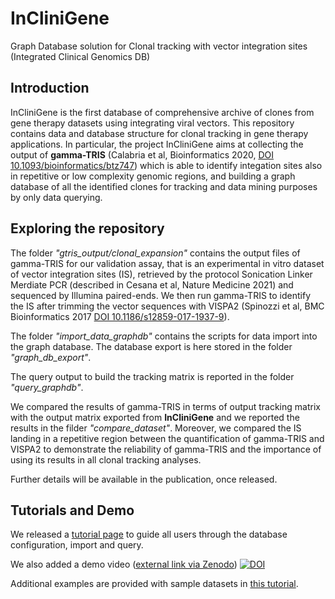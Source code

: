 # InCliniGene
Graph Database solution for Clonal tracking with vector integration sites (Integrated Clinical Genomics DB)

## Introduction

InCliniGene is the first database of comprehensive archive of clones from gene therapy datasets using integrating viral vectors.
This repository contains data and database structure for clonal tracking in gene therapy applications. In particular, the project InCliniGene aims at collecting the output of **gamma-TRIS** (Calabria et al, Bioinformatics 2020, [DOI 10.1093/bioinformatics/btz747](https://doi.org/10.1093/bioinformatics/btz747)) which is able to identify integation sites also in repetitive or low complexity genomic regions, and building a graph database of all the identified clones for tracking and data mining purposes by only data querying.

## Exploring the repository

The folder *"gtris_output/clonal_expansion"* contains the output files of gamma-TRIS for our validation assay, that is an experimental in vitro dataset of vector integration sites (IS), retrieved by the protocol Sonication Linker Merdiate PCR (described in Cesana et al, Nature Medicine 2021) and sequenced by Illumina paired-ends. We then run gamma-TRIS to identify the IS after trimming the vector sequences with VISPA2 (Spinozzi et al, BMC Bioinformatics 2017 [DOI 10.1186/s12859-017-1937-9](https://doi.org/10.1186/s12859-017-1937-9)).

The folder *"import_data_graphdb"* contains the scripts for data import into the graph database. The database export is here stored in the folder *"graph_db_export"*.

The query output to build the tracking matrix is reported in the folder *"query_graphdb"*.

We compared the results of gamma-TRIS in terms of output tracking matrix with the output matrix exported from **InCliniGene** and we reported the results in the filder *"compare_dataset"*. Moreover, we compared the IS landing in a repetitive region between the quantification of gamma-TRIS and VISPA2 to demonstrate the reliability of gamma-TRIS and the importance of using its results in all clonal tracking analyses.

Further details will be available in the publication, once released.

## Tutorials and Demo

We released a [tutorial page](TUTORIAL_explore.md) to guide all users through the database configuration, import and query.

We also added a demo video ([external link via Zenodo](https://doi.org/10.5281/zenodo.8102448)) [![DOI](https://zenodo.org/badge/DOI/10.5281/zenodo.8102448.svg)](https://doi.org/10.5281/zenodo.8102448)

Additional examples are provided with sample datasets in [this tutorial](TUTORIAL_utils.md).
